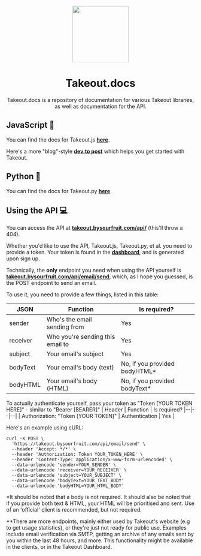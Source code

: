 <p align='center'><img src="https://i.ibb.co/s9kq3V0/takeout.png" height="150px"/></p>
<h1 align='center'>Takeout.docs</h1>
<p align='center'>Takeout.docs is a repository of documentation for various Takeout libraries, as well as documentation for the API.</p>


## JavaScript 🔗
You can find the docs for Takeout.js **[here](https://github.com/Takeout-bysourfruit/takeout.js)**. 

Here's a more "blog"-style **[dev.to post](https://dev.to/takeout/getting-started-with-takeout-using-nodejs-5407)** which helps you get started with Takeout. 

## Python 🔗
You can find the docs for Takeout.py **[here](https://github.com/Takeout-bysourfruit/takeout.py)**. 

## Using the API 💻
You can access the API at **[takeout.bysourfruit.com/api/](https://takeout.bysourfruit.com/api/)** (this'll throw a 404). 

Whether you'd like to use the API, Takeout.js, Takeout.py, et al. you need to provide a token. 
Your token is found in the **[dashboard](https://takeout.bysourfruit.com/dashboard)**, and is generated upon sign up.

Technically, the **only** endpoint you need when using the API yourself is **[takeout.bysourfruit.com/api/email/send](https://takeout.bysourfruit.com/api/email/send)**, 
which, as I hope you guessed, is the POST endpoint to send an email. 

To use it, you need to provide a few things, listed in this table: 

| JSON   | Function  | Is required?  |
|---|---|---|
| sender | Who's the email sending from | Yes |
| receiver  | Who you're sending this email to  | Yes |
| subject  | Your email's subject  | Yes |
| bodyText  | Your email's body (text)  | No, if you provided bodyHTML* |
| bodyHTML  | Your email's body (HTML)  | No, if you provided bodyText* |

To actually authenticate yourself, pass your token as "Token [YOUR TOKEN HERE]" - similar to "Bearer [BEARER]"
| Header | Function | Is required?
|--|--|--|
| Authorization: "Token [YOUR TOKEN]" | Authentication | Yes |

Here's an example using cURL:

```shell
curl -X POST \
  'https://takeout.bysourfruit.com/api/email/send' \
  --header 'Accept: */*' \
  --header 'Authorization: Token YOUR_TOKEN_HERE' \
  --header 'Content-Type: application/x-www-form-urlencoded' \
  --data-urlencode 'sender=YOUR_SENDER' \
  --data-urlencode 'receiver=YOUR_RECEIVER' \
  --data-urlencode 'subject=YOUR_SUBJECT' \
  --data-urlencode 'bodyText=YOUR_TEXT_BODY'
  --data-urlencode 'bodyHTML=YOUR_HTML_BODY'
```


*It should be noted that a body is not required. It should also be noted that if you provide both text & HTML, your HTML will be prioritised and sent. Use of an 'official' client is recommended, but not required. 

**There are more endpoints, mainly either used by Takeout's website (e.g to get usage statistics), or they're just not ready for public use. Examples include email verification via SMTP, getting an archive of any emails sent by you within the last 48 hours, and more. This functionality might be available in the clients, or in the Takeout Dashboard.
